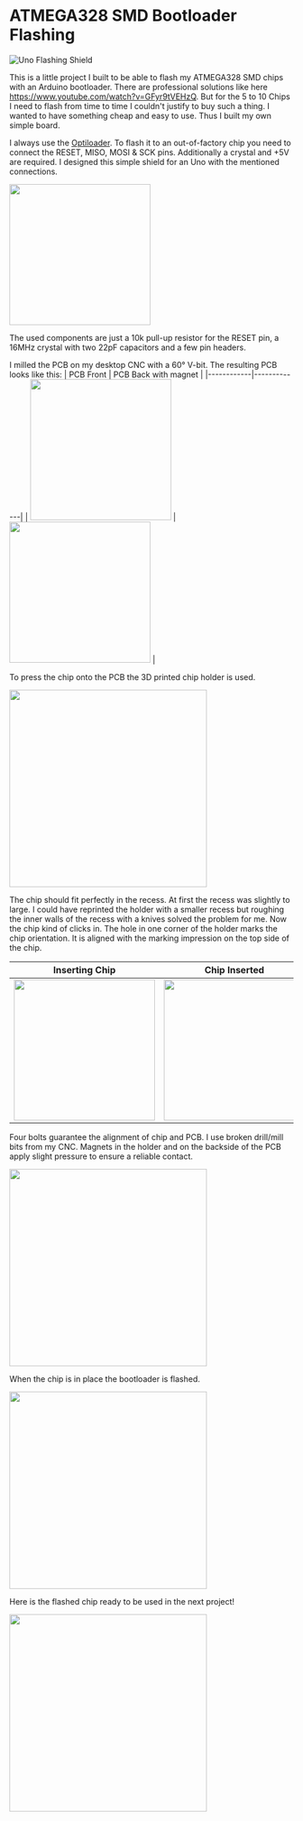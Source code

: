 # ATMEGA328 SMD Bootloader Flashing

![Uno Flashing Shield](pics/IMAG2413.jpg)

This is a little project I built to be able to flash my ATMEGA328 SMD chips with an Arduino bootloader.
There are professional solutions like here https://www.youtube.com/watch?v=GFyr9tVEHzQ. 
But for the 5 to 10 Chips I need to flash from time to time I couldn't justify to buy such a thing. 
I wanted to have something cheap and easy to use. Thus I built my own simple board.

I always use the [Optiloader](https://github.com/WestfW/OptiLoader). 
To flash it to an out-of-factory chip you need to connect the RESET, MISO, MOSI & SCK pins. 
Additionally a crystal and +5V are required. I designed this simple shield for an Uno with the mentioned connections.

<img src="pics/PCB_Kicad.png" width="250"> 

The used components are just a 10k pull-up resistor for the RESET pin, a 16MHz crystal with two 22pF capacitors and a few pin headers.

I milled the PCB on my desktop CNC with a 60° V-bit. The resulting PCB looks like this:
| PCB Front      | PCB Back with magnet  |
|------------|-------------|
| <img src="pics/IMAG2404.jpg" width="250">  | <img src="pics/IMAG2414.jpg" width="250">  | 


To press the chip onto the PCB the 3D printed chip holder is used.

<img src="pics/IMAG2405.jpg" width="350">

The chip should fit perfectly in the recess. At first the recess was slightly to large. 
I could have reprinted the holder with a smaller recess but roughing the inner walls of the recess with a knives solved the problem for me. 
Now the chip kind of clicks in.
The hole in one corner of the holder marks the chip orientation. It is aligned with the marking impression on the top side of the chip.

| Inserting Chip      | Chip Inserted  |
|------------|-------------|
| <img src="pics/IMAG2406.jpg" width="250">  | <img src="pics/IMAG2407.jpg" width="250">  | 

Four bolts guarantee the alignment of chip and PCB. I use broken drill/mill bits from my CNC. 
Magnets in the holder and on the backside of the PCB apply slight pressure to ensure a reliable contact.

<img src="pics/IMAG2408.jpg" width="350">

When the chip is in place the bootloader is flashed.

<img src="pics/IMAG2409.jpg" width="350">

Here is the flashed chip ready to be used in the next project! 

<img src="pics/IMAG2411.jpg" width="350">


